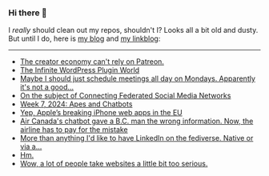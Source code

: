 ### Hi there 👋

I _really_ should clean out my repos, shouldn't I? Looks all a bit old and dusty. But until I do, here is [my blog](https://lostfocus.de/) and [my linkblog](https://dominikschwind.com/links):

--- 

<!-- POST-LIST:START -->
- [The creator economy can&#39;t rely on Patreon.](https://joanwestenberg.com/blog/the-creator-economy-cant-rely-on-patreon)
- [The Infinite WordPress Plugin World](https://jonathanpagel.com/the-infinite-wordpress-plugin-world/)
- [Maybe I should just schedule meetings all day on Mondays. Apparently it&#39;s not a good…](https://lostfocus.de/2024/02/19/232425/)
- [On the subject of Connecting Federated Social Media Networks](https://starrwulfe.xyz/2024/02/on-the-subject-of-connecting-federated-social-media-networks/)
- [Week 7, 2024: Apes and Chatbots](https://lostfocus.de/2024/02/18/week-7-2024-apes-and-chatbots/)
- [Yep, Apple’s breaking iPhone web apps in the EU](https://www.theverge.com/2024/2/15/24074182/apple-drops-support-iphone-web-apps-eu-dma)
- [Air Canada&#39;s chatbot gave a B.C. man the wrong information. Now, the airline has to pay for the mistake](https://bc.ctvnews.ca/air-canada-s-chatbot-gave-a-b-c-man-the-wrong-information-now-the-airline-has-to-pay-for-the-mistake-1.6769454)
- [More than anything I&#39;d like to have LinkedIn on the fediverse. Native or via a…](https://lostfocus.de/2024/02/15/232387/)
- [Hm.](https://lostfocus.de/2024/02/14/232384/)
- [Wow, a lot of people take websites a little bit too serious.](https://lostfocus.de/2024/02/14/232382/)
<!-- POST-LIST:END -->

<!--
**lostfocus/lostfocus** is a ✨ _special_ ✨ repository because its `README.md` (this file) appears on your GitHub profile.

Here are some ideas to get you started:

- 🔭 I’m currently working on ...
- 🌱 I’m currently learning ...
- 👯 I’m looking to collaborate on ...
- 🤔 I’m looking for help with ...
- 💬 Ask me about ...
- 📫 How to reach me: ...
- 😄 Pronouns: ...
- ⚡ Fun fact: ...
-->
